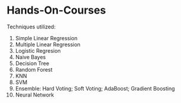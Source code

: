 # Hands-On-Courses
Techniques utilized:
1. Simple Linear Regression
2. Multiple Linear Regression
3. Logistic Regresion
4. Naive Bayes
5. Decision Tree
6. Random Forest
7. KNN
8. SVM
9. Ensemble: Hard Voting; Soft Voting; AdaBoost; Gradient Boosting
11. Neural Network
